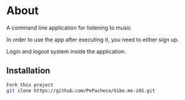 # About
A command line application for listening to music

In order to use the app after executing it, you need to either sign up.

Login and logout system inside the application.

## Installation
```bash
Fork this project
git clone https://github.com/PePacheco/Vibe.me-iOS.git
```


